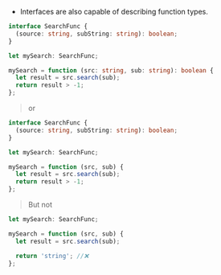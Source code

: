 - Interfaces are also capable of describing function types.

```ts
interface SearchFunc {
  (source: string, subString: string): boolean;
}

let mySearch: SearchFunc;

mySearch = function (src: string, sub: string): boolean {
  let result = src.search(sub);
  return result > -1;
};
```

> or

```ts
interface SearchFunc {
  (source: string, subString: string): boolean;
}

let mySearch: SearchFunc;

mySearch = function (src, sub) {
  let result = src.search(sub);
  return result > -1;
};
```

> But not

```ts
let mySearch: SearchFunc;

mySearch = function (src, sub) {
  let result = src.search(sub);

  return 'string'; //❌
};
```

